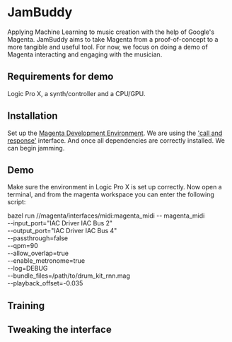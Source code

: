 # JamBuddy
Applying Machine Learning to music creation with the help of Google's Magenta. JamBuddy aims to take Magenta from a proof-of-concept to a more tangible and useful tool. For now, we focus on doing a demo of Magenta interacting and engaging with the musician.   

## Requirements for demo
Logic Pro X, a synth/controller and a CPU/GPU.

## Installation
Set up the [Magenta Development Environment](https://github.com/tensorflow/magenta). 
We are using the ['call and response'](https://github.com/tensorflow/magenta/tree/master/magenta/interfaces/midi) interface. And once all dependencies are correctly installed. We can begin jamming.


## Demo
Make sure the environment in Logic Pro X is set up correctly. Now open a terminal, and from the magenta workspace you can enter the following script:

bazel run //magenta/interfaces/midi:magenta_midi -- magenta_midi \
--input_port="IAC Driver IAC Bus 2"   \
--output_port="IAC Driver IAC Bus 4" \
--passthrough=false \
--qpm=90 \
--allow_overlap=true \
--enable_metronome=true \
--log=DEBUG  \
--bundle_files=/path/to/drum_kit_rnn.mag  \
--playback_offset=-0.035 

## Training


## Tweaking the interface
